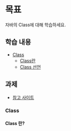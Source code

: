 # 목표
자바의 Class에 대해 학습하세요.

## 학습 내용
* [Class](#class)
  * [Class란](#Class란)
  * [Class 선언](#Class-선언)

## 과제

* [참고 사이트](#참고-사이트)

### Class

#### Class 란?

